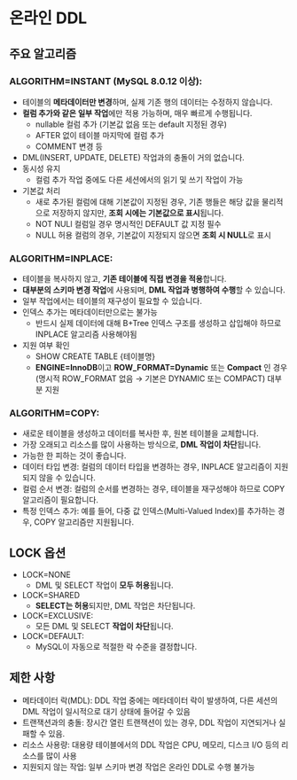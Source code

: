 # 온라인 DDL

## 주요 알고리즘

### ALGORITHM=INSTANT (MySQL 8.0.12 이상):
-	테이블의 **메타데이터만 변경**하며, 실제 기존 행의 데이터는 수정하지 않습니다.
- **컬럼 추가와 같은 일부 작업**에만 적용 가능하며, 매우 빠르게 수행됩니다.
  - nullable 컬럼 추가 (기본값 없음 또는 default 지정된 경우)
  - AFTER 없이 테이블 마지막에 컬럼 추가
  - COMMENT 변경 등
-	DML(INSERT, UPDATE, DELETE) 작업과의 충돌이 거의 없습니다.
- 동시성 유지
  - 컬럼 추가 작업 중에도 다른 세션에서의 읽기 및 쓰기 작업이 가능
- 기본값 처리
  - 새로 추가된 컬럼에 대해 기본값이 지정된 경우, 기존 행들은 해당 값을 물리적으로 저장하지 않지만, **조회 시에는 기본값으로 표시**됩니다. 
  - NOT NULl 컬럼일 경우 명시적인 DEFAULT 값 지정 필수
  - NULL 허용 컬럼의 경우, 기본값이 지정되지 않으면 **조회 시 NULL**로 표시

### ALGORITHM=INPLACE:
-	테이블을 복사하지 않고, **기존 테이블에 직접 변경을 적용**합니다.
-	**대부분의 스키마 변경 작업**에 사용되며, **DML 작업과 병행하여 수행**할 수 있습니다.
-	일부 작업에서는 테이블의 재구성이 필요할 수 있습니다.
- 인덱스 추가는 메타데이터만으로는 불가능
  - 반드시 실제 데이터에 대해 B+Tree 인덱스 구조를 생성하고 삽입해야 하므로 INPLACE 알고리즘 사용해야됨
- 지원 여부 확인
  - SHOW CREATE TABLE {테이블명}
  - **ENGINE=InnoDB**이고 **ROW_FORMAT=Dynamic** 또는 **Compact** 인 경우 (명시적 ROW_FORMAT 없음 → 기본은 DYNAMIC 또는 COMPACT) 대부분 지원

### ALGORITHM=COPY:
- 새로운 테이블을 생성하고 데이터를 복사한 후, 원본 테이블을 교체합니다.
- 가장 오래되고 리소스를 많이 사용하는 방식으로, **DML 작업이 차단**됩니다.
- 가능한 한 피하는 것이 좋습니다.
- 데이터 타입 변경: 컬럼의 데이터 타입을 변경하는 경우, INPLACE 알고리즘이 지원되지 않을 수 있습니다.
- 컬럼 순서 변경: 컬럼의 순서를 변경하는 경우, 테이블을 재구성해야 하므로 COPY 알고리즘이 필요합니다.
- 특정 인덱스 추가: 예를 들어, 다중 값 인덱스(Multi-Valued Index)를 추가하는 경우, COPY 알고리즘만 지원됩니다.


## LOCK 옵션

- LOCK=NONE
  - DML 및 SELECT 작업이 **모두 허용**됩니다.
- LOCK=SHARED
  - **SELECT는 허용**되지만, DML 작업은 차단됩니다.
- LOCK=EXCLUSIVE: 
  - 모든 DML 및 SELECT **작업이 차단**됩니다.
- LOCK=DEFAULT:
  - MySQL이 자동으로 적절한 락 수준을 결정합니다.


## 제한 사항

-	메타데이터 락(MDL): DDL 작업 중에는 메타데이터 락이 발생하여, 다른 세션의 DML 작업이 일시적으로 대기 상태에 들어갈 수 있음
-	트랜잭션과의 충돌: 장시간 열린 트랜잭션이 있는 경우, DDL 작업이 지연되거나 실패할 수 있음.
-	리소스 사용량: 대용량 테이블에서의 DDL 작업은 CPU, 메모리, 디스크 I/O 등의 리소스를 많이 사용
-	지원되지 않는 작업: 일부 스키마 변경 작업은 온라인 DDL로 수행 불가능